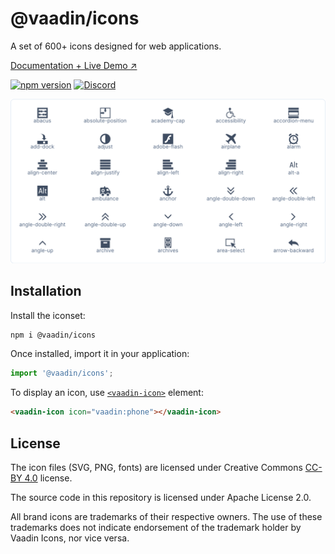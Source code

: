 # @vaadin/icons

A set of 600+ icons designed for web applications.

[Documentation + Live Demo ↗](https://vaadin.com/docs/latest/ds/foundation/icons/vaadin)

[![npm version](https://badgen.net/npm/v/@vaadin/icons)](https://www.npmjs.com/package/@vaadin/icons)
[![Discord](https://img.shields.io/discord/732335336448852018?label=discord)](https://discord.gg/PHmkCKC)

[<img src="https://raw.githubusercontent.com/vaadin/web-components/main/packages/icons/screenshot.png" width="728" alt="Screenshot of vaadin-icons">](https://vaadin.com/docs/latest/ds/foundation/icons/vaadin)

## Installation

Install the iconset:

```sh
npm i @vaadin/icons
```

Once installed, import it in your application:

```js
import '@vaadin/icons';
```

To display an icon, use [`<vaadin-icon>`](https://www.npmjs.com/package/@vaadin/icon) element:

```html
<vaadin-icon icon="vaadin:phone"></vaadin-icon>
```

## License

The icon files (SVG, PNG, fonts) are licensed under Creative Commons [CC-BY 4.0](https://creativecommons.org/licenses/by/4.0/) license.

The source code in this repository is licensed under Apache License 2.0.

All brand icons are trademarks of their respective owners.
The use of these trademarks does not indicate endorsement of the trademark holder by Vaadin Icons, nor vice versa.
